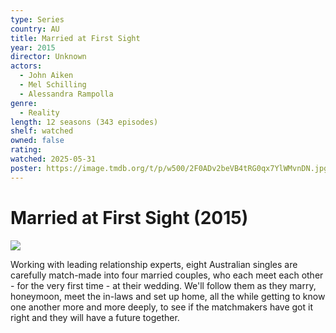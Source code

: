 ```yaml
---
type: Series
country: AU
title: Married at First Sight
year: 2015
director: Unknown
actors:
  - John Aiken
  - Mel Schilling
  - Alessandra Rampolla
genre:
  - Reality
length: 12 seasons (343 episodes)
shelf: watched
owned: false
rating:
watched: 2025-05-31
poster: https://image.tmdb.org/t/p/w500/2F0ADv2beVB4tRG0qx7YlWMvnDN.jpg
---
```


# Married at First Sight (2015)

![](https://image.tmdb.org/t/p/w500/2F0ADv2beVB4tRG0qx7YlWMvnDN.jpg)

Working with leading relationship experts, eight Australian singles are carefully match-made into four married couples, who each meet each other - for the very first time - at their wedding. We'll follow them as they marry, honeymoon, meet the in-laws and set up home, all the while getting to know one another more and more deeply, to see if the matchmakers have got it right and they will have a future together.
